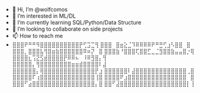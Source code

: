 - 👋 Hi, I’m @wolfcomos
- 👀 I’m interested in ML/DL
- 🌱 I’m currently learning SQL/Python/Data Structure
- 💞️ I’m looking to collaborate on side projects
- 📫 How to reach me
- ⣿⣿⣿⠟⠛⠛⠻⣿⣿⣿⣿⣿⣿⣿⣿⣿⣿⡟⢋⣩⣉⢻
⣿⣿⣿⠀⣿⣶⣕⣈⠹⠿⠿⠿⠿⠟⠛⣛⢋⣰⠣⣿⣿⠀⣿
⣿⣿⣿⡀⣿⣿⣿⣧⢻⣿⣶⣷⣿⣿⣿⣿⣿⣿⠿⠶⡝⠀⣿
⣿⣿⣿⣷⠘⣿⣿⣿⢏⣿⣿⣋⣀⣈⣻⣿⣿⣷⣤⣤⣿⡐⢿
⣿⣿⣿⣿⣆⢩⣝⣫⣾⣿⣿⣿⣿⡟⠿⠿⠦⠀⠸⠿⣻⣿⡄⢻
⣿⣿⣿⣿⣿⡄⢻⣿⣿⣿⣿⣿⣿⣿⣿⣶⣶⣾⣿⣿⣿⣿⠇⣼
⣿⣿⣿⣿⣿⣿⡄⢿⣿⣿⣿⣿⣿⣿⣿⣿⣿⣿⣿⣿⣿⡟⣰
⣿⣿⣿⣿⣿⣿⠇⣼⣿⣿⣿⣿⣿⣿⣿⣿⣿⣿⣿⣿⣿⢀⣿
⣿⣿⣿⣿⣿⠏⢰⣿⣿⣿⣿⣿⣿⣿⣿⣿⣿⣿⣿⣿⣿⢸⣿
⣿⣿⣿⣿⠟⣰⣿⣿⣿⣿⣿⣿⣿⣿⣿⣿⣿⣿⣿⣿⣿⠀⣿
⣿⣿⣿⠋⣴⣿⣿⣿⣿⣿⣿⣿⣿⣿⣿⣿⣿⣿⣿⣿⣿⡄⣿
⣿⣿⠋⣼⣿⣿⣿⣿⣿⣿⣿⣿⣿⣿⣿⣿⣿⣿⣿⣿⣿⡇⢸

<!---
wolfcomos/wolfcomos is a ✨ special ✨ repository because its `README.md` (this file) appears on your GitHub profile.
You can click the Preview link to take a look at your changes.
--->

